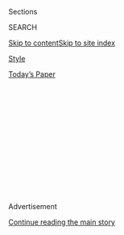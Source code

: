 <div id="app">

<div>

<div>

<div>

<div class="NYTAppHideMasthead css-1q2w90k e1suatyy0">

<div class="section css-ui9rw0 e1suatyy2">

<div class="css-eph4ug er09x8g0">

<div class="css-6n7j50">

</div>

<span class="css-1dv1kvn">Sections</span>

<div class="css-10488qs">

<span class="css-1dv1kvn">SEARCH</span>

</div>

[Skip to content](#site-content)[Skip to site
index](#site-index)

</div>

<div id="masthead-section-label" class="css-1wr3we4 eaxe0e00">

[Style](https://www.nytimes3xbfgragh.onion/section/style)

</div>

<div class="css-10698na e1huz5gh0">

</div>

</div>

<div id="masthead-bar-one" class="section hasLinks css-15hmgas e1csuq9d3">

<div class="css-uqyvli e1csuq9d0">

</div>

<div class="css-1uqjmks e1csuq9d1">

</div>

<div class="css-9e9ivx">

[](https://myaccount.nytimes3xbfgragh.onion/auth/login?response_type=cookie&client_id=vi)

</div>

<div class="css-1bvtpon e1csuq9d2">

[Today’s
Paper](https://www.nytimes3xbfgragh.onion/section/todayspaper)

</div>

</div>

</div>

</div>

<div data-aria-hidden="false">

<div id="site-content" data-role="main">

<div>

<div class="css-1aor85t" style="opacity:0.000000001;z-index:-1;visibility:hidden">

<div class="css-1hqnpie">

<div class="css-epjblv">

<span class="css-17xtcya">[Style](/section/style)</span><span class="css-x15j1o">|</span><span class="css-fwqvlz">Antoni
Porowski Can
Cook</span>

</div>

<div class="css-k008qs">

<div class="css-1iwv8en">

<span class="css-18z7m18"></span>

<div>

</div>

</div>

<span class="css-1n6z4y">https://nyti.ms/2D3SGLm</span>

<div class="css-1705lsu">

<div class="css-4xjgmj">

<div class="css-4skfbu" data-role="toolbar" data-aria-label="Social Media Share buttons, Save button, and Comments Panel with current comment count" data-testid="share-tools">

  - 
  - 
  - 
  - 
    
    <div class="css-6n7j50">
    
    </div>

  - 

</div>

</div>

</div>

</div>

</div>

</div>

<div class="css-13pd83m">

</div>

<div id="top-wrapper" class="css-1sy8kpn">

<div id="top-slug" class="css-l9onyx">

Advertisement

</div>

[Continue reading the main
story](#after-top)

<div class="ad top-wrapper" style="text-align:center;height:100%;display:block;min-height:250px">

<div id="top" class="place-ad" data-position="top" data-size-key="top">

</div>

</div>

<div id="after-top">

</div>

</div>

<div id="sponsor-wrapper" class="css-1hyfx7x">

<div id="sponsor-slug" class="css-19vbshk">

Supported by

</div>

[Continue reading the main
story](#after-sponsor)

<div id="sponsor" class="ad sponsor-wrapper" style="text-align:center;height:100%;display:block">

</div>

<div id="after-sponsor">

</div>

</div>

<div class="css-1vkm6nb ehdk2mb0">

# Antoni Porowski Can Cook

</div>

<div class="css-79elbk" data-testid="photoviewer-wrapper">

<div class="css-z3e15g" data-testid="photoviewer-wrapper-hidden">

</div>

<div class="css-1a48zt4 ehw59r15" data-testid="photoviewer-children">

![<span class="css-16f3y1r e13ogyst0" data-aria-hidden="true">Antoni
Porowski, a star of “Queer Eye” on Netflix, making spaghetti at his
Brooklyn
apartment.</span><span class="css-cnj6d5 e1z0qqy90" itemprop="copyrightHolder"><span class="css-1ly73wi e1tej78p0">Credit...</span><span><span>Karsten
Moran for The New York
Times</span></span></span>](https://static01.graylady3jvrrxbe.onion/images/2018/03/15/fashion/06antoni1/merlin_134736825_7e0a1415-4557-49a4-b812-4fe717076458-articleLarge.jpg?quality=75&auto=webp&disable=upscale)

</div>

</div>

<div class="css-xt80pu e12qa4dv0">

<div class="css-18e8msd">

<div class="css-vp77d3 epjyd6m0">

<div class="css-1baulvz">

By [<span class="css-1baulvz last-byline" itemprop="name">Bonnie
Wertheim</span>](https://www.nytimes3xbfgragh.onion/by/bonnie-wertheim)

</div>

</div>

  - March 6,
    2018

  - 
    
    <div class="css-4xjgmj">
    
    <div class="css-d8bdto" data-role="toolbar" data-aria-label="Social Media Share buttons, Save button, and Comments Panel with current comment count" data-testid="share-tools">
    
      - 
      - 
      - 
      - 
        
        <div class="css-6n7j50">
        
        </div>
    
      - 
    
    </div>
    
    </div>

</div>

</div>

<div class="section meteredContent css-1r7ky0e" name="articleBody" itemprop="articleBody">

<div class="css-1fanzo5 StoryBodyCompanionColumn">

<div class="css-53u6y8">

Antoni Porowski never said he was a chef, but he definitely knows his
way around a kitchen.

As the resident food and wine guy on “Queer Eye,” which had its premiere
on Netflix in February, he is responsible for imparting humble lessons
in home cooking to men who are undergoing weeklong transformations. Mr.
Porowski’s food demonstrations are just part of a series of
self-improvement seminars the show’s subjects attend. They go shopping
with Tan France. They get groomed by Jonathan Van Ness. They experience
“culture” with Karamo Brown. And the show’s interior designer, Bobby
Berk, makes their homes livable and often gorgeous.

These makeovers are master classes in empathy. The Fab Five pepper their
subjects with compliments, I-know-where-you’re-coming-froms and hugs.

But the cooking classes have brought out the worst in viewers, many of
whom feel that Mr. Porowski’s dishes are overly simplistic. Their loud
critiques have fueled what The New Yorker’s food correspondent Helen
Rosner
[called](https://www.newyorker.com/culture/annals-of-gastronomy/the-exquisite-blankness-and-highly-suspect-guacamole-of-antoni-porowski-from-queer-eye)
a “culinary conspiracy theory.”

On a recent Wednesday afternoon, at his Brooklyn apartment, Mr. Porowski
whipped up a minimalist spaghetti and meatballs that proved that
sometimes simple is anything but simplistic.

</div>

</div>

<div class="css-1fanzo5 StoryBodyCompanionColumn">

<div class="css-53u6y8">

The tomato sauce was an adaptation of [Marcella Hazan’s
recipe](https://cooking.nytimes3xbfgragh.onion/recipes/1015178-marcella-hazans-tomato-sauce):
San Marzano tomatoes; one onion, halved; and a stick of butter. Mr.
Porowski threw in fresh basil and Parmesan rinds for an added kick.

“It’s such a beautiful thing that you don’t have to waste,” he said of
the oft-discarded end of the cheese block.

</div>

</div>

<div class="css-79elbk" data-testid="photoviewer-wrapper">

<div class="css-z3e15g" data-testid="photoviewer-wrapper-hidden">

</div>

<div class="css-1a48zt4 ehw59r15" data-testid="photoviewer-children">

![<span class="css-16f3y1r e13ogyst0" data-aria-hidden="true">Mr.
Porowski made fresh spaghetti using a pasta
extruder.</span><span class="css-cnj6d5 e1z0qqy90" itemprop="copyrightHolder"><span class="css-1ly73wi e1tej78p0">Credit...</span><span>Karsten
Moran for The New York
Times</span></span>](https://static01.graylady3jvrrxbe.onion/images/2018/03/15/fashion/06antoni2/merlin_134736831_9fbc49ce-4773-4e8e-8168-3c5ebd1bb923-articleLarge.jpg?quality=75&auto=webp&disable=upscale)

</div>

</div>

<div class="css-1fanzo5 StoryBodyCompanionColumn">

<div class="css-53u6y8">

While the sauce simmered, Mr. Porowski, wearing a thin white T-shirt and
slim-fit jeans, prepared ground turkey meatballs with crushed fennel,
chili flakes, honey and more cheese. Behind him, a bowl of fresh
spaghetti sat below the mouth of an extruder. He would have to make more
for a dinner party that night, where he was to feed his boyfriend, Joey
Krietemeyer, and three of their close friends.

On “Queer Eye,” a reprise of Bravo’s “Queer Eye for the Straight Guy,”
which ran from 2003 to 2007, Mr. Porowski shares recipes that are useful
for easy entertaining. He teaches Tom, who has been divorced three times
and is trying to rekindle love with his most recent ex, how to make a
creamy guacamole with Greek yogurt. He fries up grilled cheese for Neal
ahead of a release party for his app. He shows Jeremy, a firefighter,
how to dress up hot dogs to serve at a fire station fund-raiser.

</div>

</div>

<div class="css-1fanzo5 StoryBodyCompanionColumn">

<div class="css-53u6y8">

Think pieces criticizing these “basic” recipes swiftly followed. [Out
magazine](https://www.out.com/television/2018/2/26/every-episode-queer-eye-reboot-ranked-worst-best?pg=full)
called Mr. Porowski’s use of Greek yogurt in guacamole “absolutely
blasphemous.” Bowen Yang, a writer at Vulture,
[wrote](http://www.vulture.com/2018/02/queer-eye-antoni-debate.html)
that Mr. Porowski prepares “food a child would make when they’re old
enough not to need a sitter. Any queer loves a grilled cheese, but it’s
not a revelation to cut it into four triangular pieces.”

Mr. Porowski, 33, said that he tries his best to ignore the noise, but
admitted that it hurts to hear, not least because he knows that an act
as elementary as cutting open a fruit can be eye-opening for some
people.

“Tom Jackson never saw the inside of an avocado before,” he said. “We
had all these other components that we made for that food demo that I
wanted to show him how to make if we had a chance to. But when I cut
open that avocado, he looked over in this childlike wonder and was
actually amazed.”

He lamented that negativity was a natural response to a program that
elevates ordinary people to “hero” status. “I think that’s why the show
is doing so well,” he said, noting that “Queer Eye” is available to
stream in 190 countries. “It’s about kindness, and we haven’t seen that
in a really long time.”

Mr. Porowski was born in Montreal after his parents emigrated from
Warsaw with his two older sisters. They spoke Polish at home, and he
learned English and French simultaneously from television and in school.
At any given time, the family had two miniature dachshunds, including
one his grandmother smuggled into Canada from Poland “back when you were
able to.”

</div>

</div>

<div class="css-1fanzo5 StoryBodyCompanionColumn">

<div class="css-53u6y8">

Mr. Porowski is also a dog lover and has set his sights on a corgi. “As
Joey pointed out, in this small of an apartment, we can’t have an extra
beating heart,” he said. So while he waits to upgrade to a bigger space,
he keeps corgi magnets on his fridge that display the aphorisms “I rock
the belly flop” and “Life is short, so are my legs.”

After studying psychology at Concordia University, Mr. Porowski moved to
New York to pursue acting. He took food service jobs to make rent, and
eventually worked his way up to management at the sushi restaurant
BondSt. All the while he was auditioning for acting gigs with [limited
success](http://www.imdb.com/name/nm3307410/).

“It’s usually like, ‘I’m Antoni Porowski, 5’11¾.” Here’s Polish
Terrorist No. 2,’” he said. “And then you scream when you leave the
room, and it’s done. And you never hear back.”

His luck changed at a book signing for Ted Allen, who was the original
“Queer Eye” food and wine expert on the Bravo series. The two became
fast friends, and Mr. Allen hired Mr. Porowski as a personal assistant
and became his mentor. A little over a year later, when one of Mr.
Porowski’s friends who works at Untitled Entertainment alerted him to
the Netflix reboot, Mr. Allen was the first person Mr. Porowski called
for advice.

“He’s like, ‘Antoni, do you really want to do this?’” Mr. Porowski
recalled. “I was like, ‘I don’t know, but I think that I should try.’”
Mr. Allen put in a call to the show’s co-creator David Collins, and
after a grueling series of auditions and chemistry reads, Mr. Porowski
was welcomed into the new Fab
Five.

</div>

</div>

<div class="css-79elbk" data-testid="photoviewer-wrapper">

<div class="css-z3e15g" data-testid="photoviewer-wrapper-hidden">

</div>

<div class="css-1a48zt4 ehw59r15" data-testid="photoviewer-children">

<div class="css-1xdhyk6 erfvjey0">

<span class="css-1ly73wi e1tej78p0">Image</span>

<div class="css-zjzyr8">

<div data-testid="lazyimage-container" style="height:258.4222222222222px">

</div>

</div>

</div>

<span class="css-16f3y1r e13ogyst0" data-aria-hidden="true">Mr. Porowski
made turkey meatballs using his own recipe, which includes fennel, red
pepper, Parmesan and
honey.</span><span class="css-cnj6d5 e1z0qqy90" itemprop="copyrightHolder"><span class="css-1ly73wi e1tej78p0">Credit...</span><span>Karsten
Moran for The New York Times</span></span>

</div>

</div>

<div class="css-1fanzo5 StoryBodyCompanionColumn">

<div class="css-53u6y8">

Though the show required him to relocate temporarily to Atlanta, Mr.
Porowski lives with his boyfriend of seven years in Brooklyn. The walls
of their Clinton Hill studio are covered with portraits of three patron
saints of Americana: Bob Dylan, James Dean and Lana Del Rey. He and Mr.
Krietemeyer, who works for the online marketplace
[1stdibs](https://www.1stdibs.com/), collect vintage modern furniture.
Their first big purchase was a white marble Eero Saarinen tulip table,
which is wedged between two birds of paradise and a banana tree.

</div>

</div>

<div class="css-1fanzo5 StoryBodyCompanionColumn">

<div class="css-53u6y8">

Mr. Porowski also telegraphs his taste through novelty shirts, including
concert tees from the National and the Strokes, and three
Helvetica-ampersand T-shirts that list the names of the main characters
in “A Little Life,” the relentlessly sad homosocial novel by Hanya
Yanagihara, the editor of T: The New York Times Style Magazine. Talking
about the book’s protagonist, whose dark history is revealed in doses,
Mr. Porowski was reminded of one of his favorite figures in psychology,
Viktor Frankl, who theorized that all people must have a “will to
meaning,” or a motivating reason to live.

“With Jude, with all of his circumstances, I think he felt like he
didn’t have a reason to continue living,” Mr. Porowski said of Ms.
Yanagihara’s main character. “He really went through some really
terrible stuff. And to have people like Willem and his friends just show
up,” he said, fighting back tears, “just to choose to love him. I will
forever be touched by anybody who has a choice to love someone, and they
make a decision to.”

The story has particular resonance for Mr. Porowski, who describes
himself as “very boundaried” but has been forced to contend with a
spotlight on his sexuality since joining the cast.

“For the most part, it was never assumed that I was gay, and I’ve had
people be sort of surprised that I was gay or act apologetic like they
didn’t know, which would just make me really uncomfortable,” he said.
“And I never had shame for it, but I never felt like introducing
myself as, ‘I’m Antoni, I’m gay. How are you?’”

Mr. Porowski eschews labels generally and prefers to think of himself as
a student, a human and, if he must, a self-taught home cook.

The pasta was good, by the way.

</div>

</div>

</div>

<div>

</div>

<div>

</div>

<div>

</div>

<div>

<div id="bottom-wrapper" class="css-1ede5it">

<div id="bottom-slug" class="css-l9onyx">

Advertisement

</div>

[Continue reading the main
story](#after-bottom)

<div id="bottom" class="ad bottom-wrapper" style="text-align:center;height:100%;display:block;min-height:90px">

</div>

<div id="after-bottom">

</div>

</div>

</div>

</div>

</div>

## Site Index

<div>

</div>

## Site Information Navigation

  - [© <span>2020</span> <span>The New York Times
    Company</span>](https://help.nytimes3xbfgragh.onion/hc/en-us/articles/115014792127-Copyright-notice)

<!-- end list -->

  - [NYTCo](https://www.nytco.com/)
  - [Contact
    Us](https://help.nytimes3xbfgragh.onion/hc/en-us/articles/115015385887-Contact-Us)
  - [Work with us](https://www.nytco.com/careers/)
  - [Advertise](https://nytmediakit.com/)
  - [T Brand Studio](http://www.tbrandstudio.com/)
  - [Your Ad
    Choices](https://www.nytimes3xbfgragh.onion/privacy/cookie-policy#how-do-i-manage-trackers)
  - [Privacy](https://www.nytimes3xbfgragh.onion/privacy)
  - [Terms of
    Service](https://help.nytimes3xbfgragh.onion/hc/en-us/articles/115014893428-Terms-of-service)
  - [Terms of
    Sale](https://help.nytimes3xbfgragh.onion/hc/en-us/articles/115014893968-Terms-of-sale)
  - [Site
    Map](https://spiderbites.nytimes3xbfgragh.onion)
  - [Help](https://help.nytimes3xbfgragh.onion/hc/en-us)
  - [Subscriptions](https://www.nytimes3xbfgragh.onion/subscription?campaignId=37WXW)

</div>

</div>

</div>

</div>

